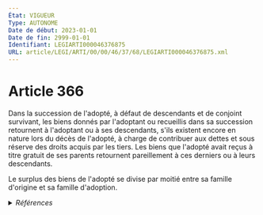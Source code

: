 ```yaml
---
État: VIGUEUR
Type: AUTONOME
Date de début: 2023-01-01
Date de fin: 2999-01-01
Identifiant: LEGIARTI000046376875
URL: article/LEGI/ARTI/00/00/46/37/68/LEGIARTI000046376875.xml
---
```


<h1>Article 366</h1>

Dans la succession de l'adopté, à défaut de descendants et de conjoint
survivant, les biens donnés par l'adoptant ou recueillis dans sa succession
retournent à l'adoptant ou à ses descendants, s'ils existent encore en nature
lors du décès de l'adopté, à charge de contribuer aux dettes et sous réserve des
droits acquis par les tiers. Les biens que l'adopté avait reçus à titre gratuit
de ses parents retournent pareillement à ces derniers ou à leurs descendants.<br />

Le surplus des biens de l'adopté se divise par moitié entre sa famille d'origine
et sa famille d'adoption.


<details>
  <summary><em>Références</em></summary>

  <h2>Articles faisant référence à l'article</h2>
  
  <ul>
    <li>
      <a href="https://legal.tricoteuses.fr//redirection/LEGIARTI000006426348?vers=git&vers=legifrance">Code civil - article 368-1 AUTONOME TRANSFERE, en vigueur du 2007-01-01 au 2023-01-01</a> CONCORDANCE cible
    </li>
    <li>
      <a href="https://legal.tricoteuses.fr//redirection/LEGIARTI000046369166?vers=git&vers=legifrance">Ordonnance n° 2022-1292 du 5 octobre 2022 prise en application de l'article 18 de la loi n° 2022-219 du 21 février 2022 visant à réformer l'adoption - article 15 ENTIEREMENT_MODIF</a> MODIFIE source
    </li>
    <li>
      <a href="https://legal.tricoteuses.fr//redirection/LEGIARTI000046369160?vers=git&vers=legifrance">Ordonnance n° 2022-1292 du 5 octobre 2022 prise en application de l'article 18 de la loi n° 2022-219 du 21 février 2022 visant à réformer l'adoption - article 12 ENTIEREMENT_MODIF</a> DEPLACEMENT cible
    </li>
  </ul>
  
  <h2>Références faites par l'article</h2>
  
  <ul>
    <li>
      2022-10-05 DEPLACEMENT source <a href="https://legal.tricoteuses.fr//redirection/LEGIARTI000046369160?vers=git&vers=legifrance">Ordonnance n° 2022-1292 du 5 octobre 2022 prise en application de l'article 18 de la loi n° 2022-219 du 21 février 2022 visant à réformer l'adoption - article 12 ENTIEREMENT_MODIF</a>
    </li>
    <li>
      2022-10-05 MODIFIE cible <a href="https://legal.tricoteuses.fr//redirection/LEGIARTI000046369166?vers=git&vers=legifrance">Ordonnance n° 2022-1292 du 5 octobre 2022 prise en application de l'article 18 de la loi n° 2022-219 du 21 février 2022 visant à réformer l'adoption - article 15 ENTIEREMENT_MODIF</a>
    </li>
    <li>
      2999-01-01 CONCORDANCE source <a href="https://legal.tricoteuses.fr//redirection/LEGIARTI000006426348?vers=git&vers=legifrance">Code civil - article 368-1 AUTONOME TRANSFERE, en vigueur du 2007-01-01 au 2023-01-01</a>
    </li>
  </ul>
</details>
